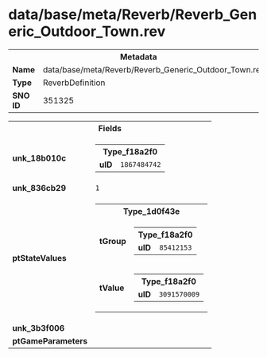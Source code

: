 <h1>data/base/meta/Reverb/Reverb_Generic_Outdoor_Town.rev</h1><table><tr><th colspan="100%">Metadata</th></tr><tr><td><b>Name</b></td><td>data/base/meta/Reverb/Reverb_Generic_Outdoor_Town.rev</td></tr><tr><td><b>Type</b></td><td>ReverbDefinition</td></tr><tr><td><b>SNO ID</b></td><td>351325</td></tr></table>

<table><tr><th colspan="100%">Fields</th></tr><tr><td><b>unk_18b010c</b></td><td><table><tr><th colspan="100%">Type_f18a2f0</th></tr><tr><td><b>uID</b></td><td><code>1867484742</code></td></tr></table>

</td></tr><tr><td><b>unk_836cb29</b></td><td><code>1</code></td></tr><tr><td><b>ptStateValues</b></td><td><table><tr><th colspan="100%">Type_1d0f43e</th></tr><tr><td><b>tGroup</b></td><td><table><tr><th colspan="100%">Type_f18a2f0</th></tr><tr><td><b>uID</b></td><td><code>85412153</code></td></tr></table>

</td></tr><tr><td><b>tValue</b></td><td><table><tr><th colspan="100%">Type_f18a2f0</th></tr><tr><td><b>uID</b></td><td><code>3091570009</code></td></tr></table>

</td></tr></table>


</td></tr><tr><td><b>unk_3b3f006</b></td><td></td></tr><tr><td><b>ptGameParameters</b></td><td></td></tr></table>

